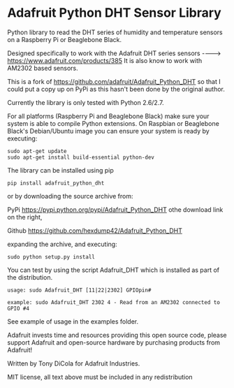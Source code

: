 Adafruit Python DHT Sensor Library
==================================

Python library to read the DHT series of humidity and temperature sensors on a Raspberry Pi or Beaglebone Black.

Designed specifically to work with the Adafruit DHT series sensors ----> https://www.adafruit.com/products/385
It is also know to work with AM2302 based sensors.

This is a fork of https://github.com/adafruit/Adafruit_Python_DHT so that I could put a copy up on PyPi as this hasn't been done by the original author.

Currently the library is only tested with Python 2.6/2.7.

For all platforms (Raspberry Pi and Beaglebone Black) make sure your system is able to compile Python extensions.  On Raspbian or Beaglebone Black's Debian/Ubuntu image you can ensure your system is ready by executing:

````
sudo apt-get update
sudo apt-get install build-essential python-dev
````


The library can be installed using pip

````
pip install adafruit_python_dht
````

or by downloading the source archive from:

PyPi https://pypi.python.org/pypi/Adafruit_Python_DHT othe download link on the right, 

Github https://github.com/hexdump42/Adafruit_Python_DHT

expanding the archive, and executing:

````
sudo python setup.py install
````

You can test by using the script Adafruit_DHT which is installed as part of the distribution.

````
usage: sudo Adafruit_DHT [11|22|2302] GPIOpin#

example: sudo Adafruit_DHT 2302 4 - Read from an AM2302 connected to GPIO #4
````

See example of usage in the examples folder.

Adafruit invests time and resources providing this open source code, please support Adafruit and open-source hardware by purchasing products from Adafruit!

Written by Tony DiCola for Adafruit Industries.

MIT license, all text above must be included in any redistribution
